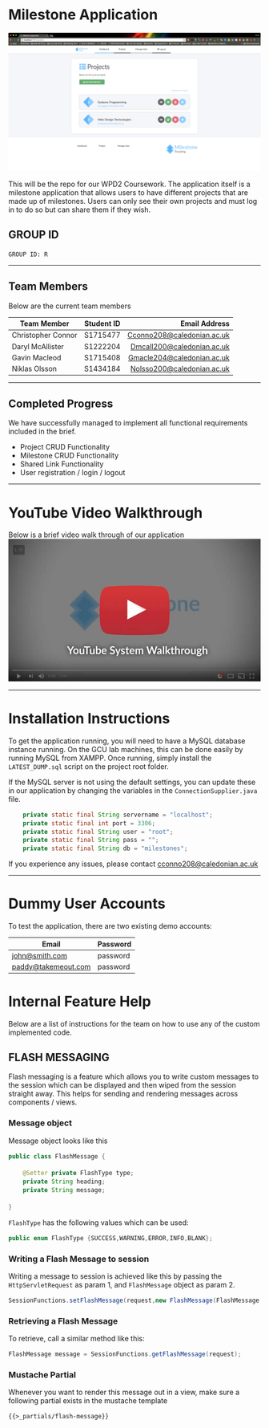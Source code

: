 # Milestone Application #

![Image of Application](src/main/resources/webapp/img/screen-shot.png)

This will be the repo for our WPD2 Coursework.
The application itself is a milestone application that allows users to have different projects that are made up of milestones. Users can only see their own projects and must log in to do so but can share them if they wish. 

## GROUP ID
```
GROUP ID: R
```

******

## Team Members
Below are the current team members

|Team Member |	Student ID	|	Email Address|
| --- | :---: | ---: |
|Christopher Connor	|	S1715477	|	Cconno208@caledonian.ac.uk|
|Daryl McAllister	|	S1222204	|	Dmcall200@caledonian.ac.uk|
|Gavin Macleod	|	S1715408	|	Gmacle204@caledonian.ac.uk|
|Niklas Olsson	|	S1434184	|	Nolsso200@caledonian.ac.uk|

******

## Completed Progress
We have successfully managed to implement all functional requirements included in the brief. 
* Project CRUD Functionality
* Milestone CRUD Functionality
* Shared Link Functionality
* User registration / login / logout
******
# YouTube Video Walkthrough
Below is a brief video walk through of our application
![Image of Application](src/main/resources/webapp/img/youtube.jpg)
******
# Installation Instructions
To get the application running, you will need to have a MySQL database instance running. On the GCU lab machines, this can be done easily by running MySQL from XAMPP. Once running, simply install the `LATEST_DUMP.sql` script on the project root folder.

If the MySQL server is not using the default settings, you can update these in our application by changing the variables in the `ConnectionSupplier.java` file.

```java
    private static final String servername = "localhost";
    private static final int port = 3306;
    private static final String user = "root";
    private static final String pass = "";
    private static final String db = "milestones";
```
If you experience any issues, please contact cconno208@caledonian.ac.uk

******

# Dummy User Accounts
To test the application, there are two existing demo accounts:

|Email | Password|
| --- | --- |
| john@smith.com | password |
| paddy@takemeout.com | password |

# Internal Feature Help
Below are a list of instructions for the team on how to use any of the custom implemented code.

## FLASH MESSAGING
Flash messaging is a feature which allows you to write custom messages to the session which can be displayed and then wiped from the session straight away. This helps for sending and rendering messages across components / views.

### Message object
Message object looks like this
```java
public class FlashMessage {

    @Setter private FlashType type;
    private String heading;
    private String message;
    
}
```
`FlashType` has the following values which can be used:
```java
public enum FlashType {SUCCESS,WARNING,ERROR,INFO,BLANK};
```
### Writing a Flash Message to session
Writing a message to session is achieved like this by passing the `HttpServletRequest` as param 1, and `FlashMessage` object as param 2.
```java
SessionFunctions.setFlashMessage(request,new FlashMessage(FlashMessage.FlashType.SUCCESS,"Successfully logged in","Welcome back :)"));
```

### Retrieving a Flash Message
To retrieve, call a similar method like this:
```java
FlashMessage message = SessionFunctions.getFlashMessage(request);
```

### Mustache Partial
Whenever you want to render this message out in a view, make sure a following partial exists in the mustache template
```
{{>_partials/flash-message}}
```